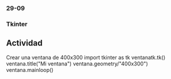 ### 29-09
### Tkinter
## Actividad
Crear una ventana de 400x300
import tkinter as tk
  ventanatk.tk()
  ventana.title("Mi ventana")
  ventana.geometry/"400x300")
  ventana.mainloop()
